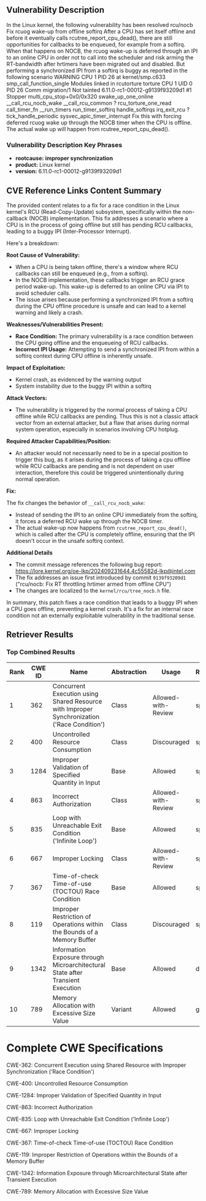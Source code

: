 ## Vulnerability Description
In the Linux kernel, the following vulnerability has been resolved rcu/nocb Fix rcuog wake-up from offline softirq After a CPU has set itself offline and before it eventually calls rcutree_report_cpu_dead(), there are still opportunities for callbacks to be enqueued, for example from a softirq. When that happens on NOCB, the rcuog wake-up is deferred through an IPI to an online CPU in order not to call into the scheduler and risk arming the RT-bandwidth after hrtimers have been migrated out and disabled. But performing a synchronized IPI from a softirq is buggy as reported in the following scenario WARNING CPU 1 PID 26 at kernel/smp.c633 smp_call_function_single Modules linked in rcutorture torture CPU 1 UID 0 PID 26 Comm migration/1 Not tainted 6.11.0-rc1-00012-g9139f93209d1 #1 Stopper multi_cpu_stop+0x0/0x320 swake_up_one_online __call_rcu_nocb_wake __call_rcu_common ? rcu_torture_one_read call_timer_fn __run_timers run_timer_softirq handle_softirqs irq_exit_rcu ? tick_handle_periodic sysvec_apic_timer_interrupt Fix this with forcing deferred rcuog wake up through the NOCB timer when the CPU is offline. The actual wake up will happen from rcutree_report_cpu_dead().

### Vulnerability Description Key Phrases
- **rootcause:** **improper synchronization**
- **product:** Linux kernel
- **version:** 6.11.0-rc1-00012-g9139f93209d1

## CVE Reference Links Content Summary
The provided content relates to a fix for a race condition in the Linux kernel's RCU (Read-Copy-Update) subsystem, specifically within the non-callback (NOCB) implementation. This fix addresses a scenario where a CPU is in the process of going offline but still has pending RCU callbacks, leading to a buggy IPI (Inter-Processor Interrupt).

Here's a breakdown:

**Root Cause of Vulnerability:**

-   When a CPU is being taken offline, there's a window where RCU callbacks can still be enqueued (e.g., from a softirq).
-   In the NOCB implementation, these callbacks trigger an RCU grace period wake-up. This wake-up is deferred to an online CPU via IPI to avoid scheduler calls.
-   The issue arises because performing a synchronized IPI from a softirq during the CPU offline procedure is unsafe and can lead to a kernel warning and likely a crash.

**Weaknesses/Vulnerabilities Present:**

-   **Race Condition:** The primary vulnerability is a race condition between the CPU going offline and the enqueueing of RCU callbacks.
-   **Incorrect IPI Usage:** Attempting to send a synchronized IPI from within a softirq context during CPU offline is inherently unsafe.

**Impact of Exploitation:**

-   Kernel crash, as evidenced by the warning output
-   System instability due to the buggy IPI within a softirq

**Attack Vectors:**

-   The vulnerability is triggered by the normal process of taking a CPU offline while RCU callbacks are pending. Thus this is not a classic attack vector from an external attacker, but a flaw that arises during normal system operation, especially in scenarios involving CPU hotplug.

**Required Attacker Capabilities/Position:**

-   An attacker would not necessarily need to be in a special position to trigger this bug, as it arises during the process of taking a cpu offline while RCU callbacks are pending and is not dependent on user interaction, therefore this could be triggered unintentionally during normal operation.

**Fix:**

The fix changes the behavior of `__call_rcu_nocb_wake`:

-  Instead of sending the IPI to an online CPU immediately from the softirq, it forces a deferred RCU wake up through the NOCB timer.
-  The actual wake-up now happens from `rcutree_report_cpu_dead()`, which is called after the CPU is completely offline, ensuring that the IPI doesn't occur in the unsafe softirq context.

**Additional Details**
- The commit message references the following bug report: https://lore.kernel.org/oe-lkp/202409231644.4c55582d-lkp@intel.com
- The fix addresses an issue first introduced by commit `9139f93209d1` ("rcu/nocb: Fix RT throttling hrtimer armed from offline CPU")
- The changes are localized to the `kernel/rcu/tree_nocb.h` file.

In summary, this patch fixes a race condition that leads to a buggy IPI when a CPU goes offline, preventing a kernel crash. It's a fix for an internal race condition not an externally exploitable vulnerability in the traditional sense.

## Retriever Results

### Top Combined Results

| Rank | CWE ID | Name | Abstraction | Usage  | Retrievers | Individual Scores |
|------|--------|------|-------------|-------|------------|-------------------|
| 1 | 362 | Concurrent Execution using Shared Resource with Improper Synchronization ('Race Condition') | Class | Allowed-with-Review | sparse | 0.669 |
| 2 | 400 | Uncontrolled Resource Consumption | Class | Discouraged | sparse | 0.660 |
| 3 | 1284 | Improper Validation of Specified Quantity in Input | Base | Allowed | sparse | 0.642 |
| 4 | 863 | Incorrect Authorization | Class | Allowed-with-Review | sparse | 0.640 |
| 5 | 835 | Loop with Unreachable Exit Condition ('Infinite Loop') | Base | Allowed | sparse | 0.635 |
| 6 | 667 | Improper Locking | Class | Allowed-with-Review | sparse | 0.632 |
| 7 | 367 | Time-of-check Time-of-use (TOCTOU) Race Condition | Base | Allowed | sparse | 0.632 |
| 8 | 119 | Improper Restriction of Operations within the Bounds of a Memory Buffer | Class | Discouraged | sparse | 0.631 |
| 9 | 1342 | Information Exposure through Microarchitectural State after Transient Execution | Base | Allowed | dense | 0.494 |
| 10 | 789 | Memory Allocation with Excessive Size Value | Variant | Allowed | graph | 0.003 |



# Complete CWE Specifications

CWE-362: Concurrent Execution using Shared Resource with Improper Synchronization ('Race Condition')

CWE-400: Uncontrolled Resource Consumption

CWE-1284: Improper Validation of Specified Quantity in Input

CWE-863: Incorrect Authorization

CWE-835: Loop with Unreachable Exit Condition ('Infinite Loop')

CWE-667: Improper Locking

CWE-367: Time-of-check Time-of-use (TOCTOU) Race Condition

CWE-119: Improper Restriction of Operations within the Bounds of a Memory Buffer

CWE-1342: Information Exposure through Microarchitectural State after Transient Execution

CWE-789: Memory Allocation with Excessive Size Value